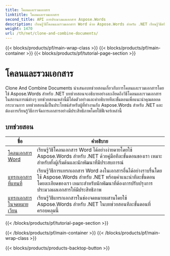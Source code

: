 ```yaml
---
title: โคลนและรวมเอกสาร
linktitle: โคลนและรวมเอกสาร
second_title: API การประมวลผลเอกสาร Aspose.Words
description: เรียนรู้วิธีโคลนและรวมเอกสาร Word ด้วย Aspose.Words สำหรับ .NET เรียนรู้วิธีสร้างสำเนาเอกสาร รวมเอกสารหลายฉบับเป็นฉบับเดียว จัดการส่วน ส่วนหัวและส่วนท้าย
weight: 1470
url: /th/net/clone-and-combine-documents/
---
```


{{< blocks/products/pf/main-wrap-class >}}
{{< blocks/products/pf/main-container >}}
{{< blocks/products/pf/tutorial-page-section >}}

# โคลนและรวมเอกสาร

Clone And Combine Documents นำเสนอบทช่วยสอนเกี่ยวกับการโคลนและรวมเอกสารโดยใช้ Aspose.Words สำหรับ .NET บทช่วยสอนจะอธิบายอย่างละเอียดถึงวิธีโคลนและรวมเอกสารในสถานการณ์ต่างๆ บทช่วยสอนเหล่านี้มีโค้ดตัวอย่างและคำอธิบายทีละขั้นตอนเพื่อแนะนำคุณตลอดกระบวนการ บทช่วยสอนนี้เป็นประโยชน์สำหรับผู้ที่ทำงานกับ Aspose.Words สำหรับ .NET และต้องการเรียนรู้วิธีการจัดการเอกสารอย่างมีประสิทธิภาพโดยใช้ฟีเจอร์เหล่านี้

 ## บทช่วยสอน
| ชื่อ | คำอธิบาย |
| --- | --- |
| [โคลนเอกสาร Word](./cloning-document/) | เรียนรู้วิธีโคลนเอกสาร Word ได้อย่างง่ายดายโดยใช้ Aspose.Words สำหรับ .NET ด้วยคู่มือทีละขั้นตอนของเรา เหมาะสำหรับทั้งผู้เริ่มต้นและนักพัฒนาที่มีประสบการณ์ |
| [แทรกเอกสารที่แทนที่](./insert-document-at-replace/) | เรียนรู้วิธีการแทรกเอกสาร Word ลงในเอกสารอื่นได้อย่างราบรื่นโดยใช้ Aspose.Words สำหรับ .NET พร้อมคำแนะนำทีละขั้นตอนโดยละเอียดของเรา เหมาะสำหรับนักพัฒนาที่ต้องการปรับปรุงการประมวลผลเอกสารให้มีประสิทธิภาพ |
| [แทรกเอกสารในจดหมายเวียน](./insert-document-at-mail-merge/) | เรียนรู้วิธีแทรกเอกสารในช่องจดหมายผสานโดยใช้ Aspose.Words สำหรับ .NET ในบทช่วยสอนทีละขั้นตอนที่ครอบคลุมนี้ |
{{< /blocks/products/pf/tutorial-page-section >}}

{{< /blocks/products/pf/main-container >}}
{{< /blocks/products/pf/main-wrap-class >}}

{{< blocks/products/products-backtop-button >}}
